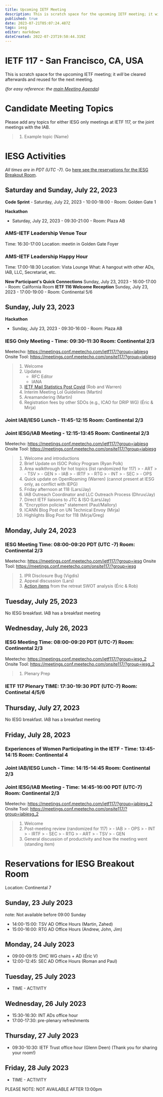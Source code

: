 ```yaml
---
title: Upcoming IETF Meeting
description: This is scratch space for the upcoming IETF meeting; it will be cleared afterwards and reused for the next meeting.
published: true
date: 2023-07-21T05:07:24.487Z
tags: iesg
editor: markdown
dateCreated: 2022-07-23T19:50:44.319Z
---
```


# IETF 117 - San Francisco, CA, USA
This is scratch space for the upcoming IETF meeting; it *will* be cleared afterwards and reused for the next meeting. 

*(for easy reference: the [main Meeting Agenda](https://datatracker.ietf.org/meeting/))*

# Candidate Meeting Topics
Please add any topics for either IESG only meetings at IETF 117, or the joint meetings with the IAB.

> 1. Example topic (Name)

# IESG Activities
*All times are in PDT (UTC -7).* Go [here see the reservations for the IESG Breakout Room](#IESGBreakoutRoom).

## Saturday and Sunday, July 22, 2023

**Code Sprint** - Saturday, July 22, 2023 - 10:00-18:00 - Room: Golden Gate 1

**Hackathon**
  - Saturday, July 22, 2023 - 09:30-21:00 - Room: Plaza AB

### AMS-IETF Leadership Venue Tour 

Time: 16:30-17:00
Location: meetin in Golden Gate Foyer

### AMS-IETF Leadership Happy Hour 

Time: 17:00-18:30
Location: Vista Lounge
What: A hangout with other ADs, IAB, LLC, Secretariat, etc.

**New Participant's Quick Connections** Sunday, July 23, 2023 - 16:00-17:00 - Room: California Room
**IETF 116 Welcome Reception** Sunday, July 23, 2023 - 17:00-19:00 - Room: Continental 5/6


## Sunday, July 23, 2023

**Hackathon**

  - Sunday, July 23, 2023 - 09:30-16:00 - Room: Plaza AB

### IESG Only Meeting - Time: 09:30-11:30 Room: Continental 2/3

Meetecho: https://meetings.conf.meetecho.com/ietf117/?group=iabiesg
Onsite Tool: https://meetings.conf.meetecho.com/onsite117/?group=iabiesg

> 1. Welcome
> 1. Updates
>    - RFC Editor
>    - IANA
> 1. [IETF Mail Statistics Post Covid](https://docs.google.com/spreadsheets/d/16IQmbHr6fkr7Bv-qk-y0uW58cdj4HhkeCFEMmTufppc/edit?usp=sharing) (Rob and Warren)
> 1. Interim Meeting LoI Guidelines (Martin)
> 1. Areamandering (Martin)
> 1. Registration fees by other SDOs (e.g., ICAO for DRIP WG) (Éric & Mirja)


### Joint IAB/IESG Lunch - 11:45-12:15 Room: Continental 2/3

### Joint IESG/IAB Meeting - 12:15-13:45 Room: Continental 2/3
Meetecho: https://meetings.conf.meetecho.com/ietf117/?group=iabiesg
Onsite Tool: https://meetings.conf.meetecho.com/onsite117/?group=iabiesg


> 1. Welcome and introductions
> 1. Brief Update on ISOC Policy Program (Ryan Polk)
> 1. Area walkthrough for hot topics (list randomized for 117)
    > - ART
    > - TSV
    > - GEN
    > - IAB
    > - IRTF
    > - RTG
    > - INT
    > - SEC
    > - OPS
> 1. Quick update on OpenRoaming (Warren) (cannot present at IESG only, as conflict with IEPG)
> 1. Friday afternoon at 118 (Lars/Jay)
> 1. IAB Outreach Coordinator and LLC Outreach Process (Dhruv/Jay) 
> 1. Direct IETF liaisons to JTC & ISO (Lars/Jay)
> 1. "Encryption policies" statement (Paul/Mallory)
> 1. ICANN Blog Post on UN Technical Envoy (Mirja)
> 1. Highlights Blog Post for 118 (Mirja/Greg)
 

## Monday, July 24, 2023 


### IESG Meeting Time: 08:00-09:20 PDT (UTC -7) Room: Continental 2/3

Meetecho: https://meetings.conf.meetecho.com/ietf117/?group=iesg
Onsite Tool: https://meetings.conf.meetecho.com/onsite117/?group=iesg

> 1. IPR Disclosure Bug (Vigdis)
> 1. Appeal discussion (Lars)
> 1. [Action items](https://docs.google.com/presentation/d/1ybBwlOJcD37OT8Ador3MjzXGoIs0eSdkEc9qm_6eEag/edit?usp=sharing)  from the retreat SWOT analysis (Éric & Rob)


## Tuesday, July 25, 2023

No IESG breakfast. IAB has a breakfast meeting
  
## Wednesday, July 26, 2023
### IESG Meeting Time: 08:00-09:20 PDT (UTC-7) Room: Continental 2/3

Meetecho: https://meetings.conf.meetecho.com/ietf117/?group=iesg_2
Onsite Tool: https://meetings.conf.meetecho.com/onsite117/?group=iesg_2

> 1. Plenary Prep


### IETF 117 Plenary TIME: 17:30-19:30 PDT (UTC-7) Room: Continetal 4/5/6

## Thursday, July 27, 2023

No IESG breakfast. IAB has a breakfast meeting

## Friday, July 28, 2023 
### Experiences of Women Participating in the IETF - Time: 13:45-14:15 Room: Continental 4

### Joint IAB/IESG Lunch - Time: 14:15-14:45 Room: Continental 2/3
### Joint IESG/IAB Meeting - Time: 14:45-16:00 PDT (UTC-7) Room: Continental 2/3

Meetecho: https://meetings.conf.meetecho.com/ietf117/?group=iabiesg_2
Onsite Tool: https://meetings.conf.meetecho.com/onsite117/?group=iabiesg_2

>  1. Welcome
>  1. Post-meeting review (randomized for 117)
    > - IAB
    > - OPS
    > - INT
    > - IRTF
    > - SEC
    > - RTG
    > - ART
    > - TSV
    > - GEN
>  1.  General discussion of productivity and how the meeting went	 (standing item)


# <a id="IESGBreakoutRoom"></a>Reservations for IESG Breakout Room

Location: Continental 7


## Sunday, 23 July 2023
note: Not available before 09:00 Sunday

* 14:00-15:00: TSV AD Office Hours (Martin, Zahed)
* 15:00-16:00: RTG AD Office Hours (Andrew, John, Jim)

## Monday, 24 July 2023

* 09:00-09:15: DHC WG chairs + AD (Éric V)
* 12:00-12:45: SEC AD Office Hours (Roman and Paul)

## Tuesday, 25 July 2023

* TIME - ACTIVITY

## Wednesday, 26 July 2023

* 15:30-16:30: INT ADs office hour
* 17:00-17:30: pre-plenary refreshments

## Thursday, 27 July 2023

* 09:30-10:30: IETF Trust office hour (Glenn Deen) (Thank you for sharing your room!)

## Friday, 28 July 2023
* TIME - ACTIVITY

PLEASE NOTE: NOT AVAILABLE AFTER 13:00pm 
